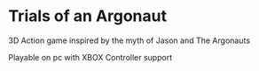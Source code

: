 # Trials of an Argonaut
3D Action game inspired by the myth of Jason and The Argonauts

Playable on pc with XBOX Controller support

